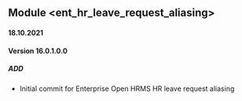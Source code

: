## Module <ent_hr_leave_request_aliasing>

#### 18.10.2021
#### Version 16.0.1.0.0
##### ADD
- Initial commit for Enterprise Open HRMS HR leave request aliasing
